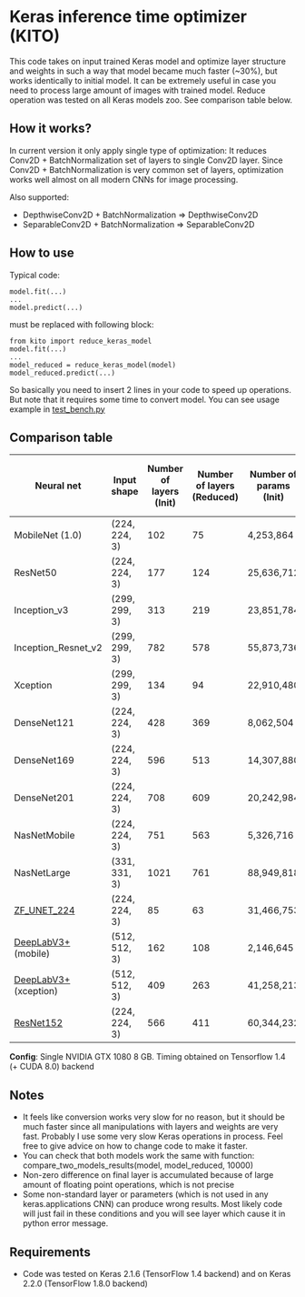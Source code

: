 # Keras inference time optimizer (KITO)

This code takes on input trained Keras model and optimize layer structure and weights in such a way that model became 
much faster (~30%), but works identically to initial model. It can be extremely useful in case you need to process large 
amount of images with trained model. Reduce operation was tested on all Keras models zoo. See 
comparison table below.
 
## How it works?
 
In current version it only apply single type of optimization: It reduces Conv2D + BatchNormalization set of layers to 
single Conv2D layer. Since Conv2D + BatchNormalization is very common set of layers, optimization works well 
almost on all modern CNNs for image processing.

Also supported:
* DepthwiseConv2D + BatchNormalization => DepthwiseConv2D 
* SeparableConv2D + BatchNormalization => SeparableConv2D

## How to use

Typical code:

```
model.fit(...)
...
model.predict(...)
```

must be replaced with following block:

```
from kito import reduce_keras_model
model.fit(...)
...
model_reduced = reduce_keras_model(model)
model_reduced.predict(...)
```

So basically you need to insert 2 lines in your code to speed up operations. But note that it requires 
some time to convert model. You can see usage example in [test_bench.py](https://github.com/ZFTurbo/Keras-inference-time-optimizer/blob/master/test_bench.py)

## Comparison table

| Neural net | Input shape | Number of layers (Init) | Number of layers (Reduced) | Number of params (Init) | Number of params (Reduced) | Time to process 10000 images (Init) |  Time to process 10000 images (Reduced) | Conversion Time (sec) | Maximum diff on final layer | Average difference on final layer |  
| --- | --- | --- |  --- |  --- |  --- |  --- |  --- |  --- |  --- |  --- |  
| MobileNet (1.0) | (224, 224, 3) | 102 | 75 | 4,253,864| 4,221,032| **32.38** | **22.13** | 12.45 | 2.80e-06 | 4.41e-09 |
| ResNet50 | (224, 224, 3) | 177 | 124 | 25,636,712 | 25,530,472 | **58.87** | **35.81** | 45.28 | 5.06e-07 | 1.24e-09 |
| Inception_v3 | (299, 299, 3) | 313 | 219 | 23,851,784 | 23,817,352 | **79.15** | **59.55** | 126.02 | 7.74e-07 | 1.26e-09 |
| Inception_Resnet_v2 | (299, 299, 3) | 782 | 578 | 55,873,736 | 55,813,192 | **131.16** | **102.38** | 766.14 | 8.04e-07 | 9.26e-10 |
| Xception | (299, 299, 3) | 134 | 94 | 22,910,480 | 22,828,688 | **115.56** | **76.17** | 28.15 | 3.65e-07 | 9.69e-10 |
| DenseNet121 | (224, 224, 3) | 428 | 369 | 8,062,504 | 8,040,040 | **68.25** | **57.57** | 392.24 | 4.61e-07 | 8.69e-09 |
| DenseNet169 | (224, 224, 3) | 596 | 513 | 14,307,880 | 14,276,200 | **80.56** | **68.74** | 772.54 | 2.14e-06 | 1.79e-09 |
| DenseNet201 | (224, 224, 3) | 708 | 609 | 20,242,984 | 20,205,160 | **98.99** | **87.04** | 1120.88 | 7.00e-07 | 1.27e-09 |
| NasNetMobile | (224, 224, 3) | 751 | 563 | 5,326,716 | 5,272,599 | **46.05** | **31.76** | 728.96 | 1.10e-06 | 1.60e-09 |
| NasNetLarge | (331, 331, 3) | 1021 | 761 | 88,949,818 | 88,658,596 | **445.58** | **328.16** | 1402.61 | 1.43e-07 | 5.88e-10 |
| [ZF_UNET_224](https://github.com/ZFTurbo/ZF_UNET_224_Pretrained_Model) | (224, 224, 3) | 85 | 63 | 31,466,753 | 31,442,689 | **96.76** | **69.17** | 9.93 | 4.72e-05 | 7.54e-09 |
| [DeepLabV3+](https://github.com/bonlime/keras-deeplab-v3-plus) (mobile) | (512, 512, 3) | 162 | 108 | 2,146,645 | 2,097,013 | **583.63** | **432.71** | 48.00 | 4.72e-05 | 1.00e-05 |
| [DeepLabV3+](https://github.com/bonlime/keras-deeplab-v3-plus) (xception) | (512, 512, 3) | 409 | 263 | 41,258,213 | 40,954,013 | **1000.36** | **699.24** | 333.1 | 8.63e-05 | 5.22e-06 |
| [ResNet152](https://github.com/broadinstitute/keras-resnet) | (224, 224, 3) | 566 | 411 | 60,344,232 | 60,117,096 | **107.92** | **68.53** | 357.65 | 8.94e-07 | 1.27e-09 |

**Config**: Single NVIDIA GTX 1080 8 GB. Timing obtained on Tensorflow 1.4 (+ CUDA 8.0) backend

## Notes

* It feels like conversion works very slow for no reason, but it should be much faster since all 
manipulations with layers and weights are very fast. Probably I use some very slow Keras operations in process. 
Feel free to give advice on how to change code to make it faster.
* You can check that both models work the same with function: compare_two_models_results(model, model_reduced, 10000)
* Non-zero difference on final layer is accumulated because of large amount of floating point operations, which is not precise
* Some non-standard layer or parameters (which is not used in any keras.applications CNN) can produce wrong results. 
Most likely code will just fail in these conditions and you will see layer which cause it in python error message.
 
## Requirements

* Code was tested on Keras 2.1.6 (TensorFlow 1.4 backend) and on Keras 2.2.0 (TensorFlow 1.8.0 backend)